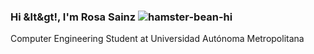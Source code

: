 ### Hi &lt<coders/>&gt!, I'm Rosa Sainz ![hamster-bean-hi](https://user-images.githubusercontent.com/92283910/163730192-81879739-c7d4-4dc4-bab1-e544cf63e513.gif)
Computer Engineering Student at Universidad Autónoma Metropolitana 
